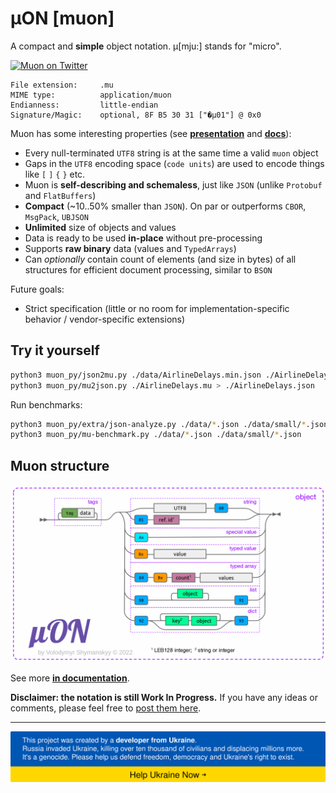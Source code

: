 # µON [muon]
A compact and **simple** object notation. µ[mju:] stands for "micro".

[![Muon on Twitter](https://img.shields.io/static/v1?label=%C2%B5ON&message=on%20twitter&color=00acee&logo=twitter)](https://twitter.com/search?q=%C2%B5ON&f=live)

```log
File extension:     .mu
MIME type:          application/muon
Endianness:         little-endian
Signature/Magic:    optional, 8F B5 30 31 ["�µ01"] @ 0x0
```

Muon has some interesting  properties (see [**presentation**](https://bit.ly/muon-present) and [**docs**](./docs/README.md)):
- Every null-terminated `UTF8` string is at the same time a valid `muon` object
- Gaps in the `UTF8` encoding space (`code units`) are used to encode things like `[` `]` `{` `}` etc.
- Muon is **self-describing and schemaless**, just like `JSON` (unlike `Protobuf` and `FlatBuffers`)
- **Compact** (~10..50% smaller than `JSON`). On par or outperforms `CBOR`, `MsgPack`, `UBJSON`
- **Unlimited** size of objects and values
- Data is ready to be used **in-place** without pre-processing
- Supports **raw binary** data (values and `TypedArrays`)
- Can _optionally_ contain count of elements (and size in bytes) of all structures for efficient document processing, similar to `BSON`

Future goals:
- Strict specification (little or no room for implementation-specific behavior / vendor-specific extensions)

## Try it yourself

```sh
python3 muon_py/json2mu.py ./data/AirlineDelays.min.json ./AirlineDelays.mu
python3 muon_py/mu2json.py ./AirlineDelays.mu > ./AirlineDelays.json
```

Run benchmarks:
```sh
python3 muon_py/extra/json-analyze.py ./data/*.json ./data/small/*.json
python3 muon_py/mu-benchmark.py ./data/*.json ./data/small/*.json
```

## Muon structure

[![Muon diagram](docs/muon.png?raw=true)](https://bit.ly/muon-present)

See more [**in documentation**](./docs/README.md).

**Disclaimer: the notation is still Work In Progress.**
If you have any ideas or comments, please feel free to [post them here](https://github.com/vshymanskyy/muon/issues).

---

[![Stand With Ukraine](https://raw.githubusercontent.com/vshymanskyy/StandWithUkraine/main/banner-direct-single.svg)](https://stand-with-ukraine.pp.ua)
